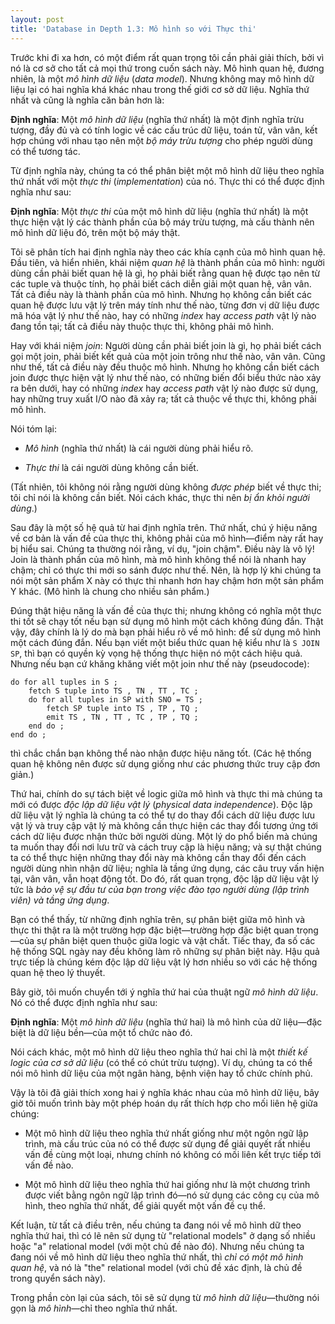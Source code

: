```yaml
---
layout: post
title: 'Database in Depth 1.3: Mô hình so với Thực thi'
---
```


Trước khi đi xa hơn, có một điểm rất quan trọng tôi cần phải giải thích, bởi vì nó là cơ sở cho tất cả mọi thứ trong cuốn sách này. Mô hình quan hệ, đương nhiên, là một *mô hình dữ liệu* (*data model*). Nhưng không may mô hình dữ liệu lại có hai nghĩa khá khác nhau trong thế giới cơ sở dữ liệu. Nghĩa thứ nhất và cũng là nghĩa căn bản hơn là:

<div class="definition">
  <strong>Định nghĩa</strong>: Một <em>mô hình dữ liệu</em> (nghĩa thứ nhất) là một định nghĩa trừu tượng, đầy đủ và có tính logic về các cấu trúc dữ liệu, toán tử, vân vân, kết hợp chúng với nhau tạo nên một <em>bộ máy trừu tượng</em> cho phép người dùng có thể tương tác.
</div>

Từ định nghĩa này, chúng ta có thể phân biệt một mô hình dữ liệu theo nghĩa thứ nhất với một *thực thi* (*implementation*) của nó. Thực thi có thể được định nghĩa như sau:

<div class="definition">
  <strong>Định nghĩa</strong>: Một <em>thực thi</em> của một mô hình dữ liệu (nghĩa thứ nhất) là một thực hiện vật lý các thành phần của bộ máy trừu tượng, mà cấu thành nên mô hình dữ liệu đó, trên một bộ máy thật.
</div>

Tôi sẽ phân tích hai định nghĩa này theo các khía cạnh của mô hình quan hệ. Đầu tiên, và hiển nhiên, khái niệm *quan hệ* là thành phần của mô hình:  người dùng cần phải biết quan hệ là gì, họ phải biết rằng quan hệ được tạo nên từ các tuple và thuộc tính, họ phải biết cách diễn giải một quan hệ, vân vân. Tất cả điều này là thành phần của mô hình. Nhưng họ không cần biết các quan hệ được lưu vật lý trên máy tính như thế nào, từng đơn vị dữ liệu được mã hóa vật lý như thế nào, hay có những *index* hay *access path* vật lý nào đang tồn tại; tất cả điều này thuộc thực thi, không phải mô hình.

Hay với khái niệm *join*: Người dùng cần phải biết join là gì, họ phải biết cách gọi một join, phải biết kết quả của một join trông như thế nào, vân vân. Cũng như thế, tất cả điều này đều thuộc mô hình. Nhưng họ không cần biết cách join được thực hiện vật lý như thế nào, có những biến đổi biểu thức nào xảy ra bên dưới, hay có những *index* hay *access path* vật lý nào được sử dụng, hay những truy xuất I/O nào đã xảy ra; tất cả thuộc về thực thi, không phải mô hình.

Nói tóm lại:

 * *Mô hình* (nghĩa thứ nhất) là cái người dùng phải hiểu rõ.

 * *Thực thi* là cái người dùng không cần biết.

(Tất nhiên, tôi không nói rằng người dùng không *được phép* biết về thực thi; tôi chỉ nói là không cần biết. Nói cách khác, thực thi nên *bị ẩn khỏi người dùng*.)

Sau đây là một số hệ quả từ hai định nghĩa trên. Thứ nhất, chú ý hiệu năng về cơ bản là vấn đề của thực thi, không phải của mô hình&mdash;điểm này rất hay bị hiểu sai. Chúng ta thường nói rằng, ví dụ, "join chậm". Điều này là vô lý! Join là thành phần của mô hình, mà mô hình không thể nói là nhanh hay chậm; chỉ có thực thi mới so sánh được như thế. Nên, là hợp lý khi chúng ta nói một sản phẩm X này có thực thi nhanh hơn hay chậm hơn một sản phẩm Y khác. (Mô hình là chung cho nhiều sản phẩm.)

Đúng thật hiệu năng là vấn đề của thực thi; nhưng không có nghĩa một thực thi tốt sẽ chạy tốt nếu bạn sử dụng mô hình một cách không đúng đắn. Thật vậy, đây chính là lý do mà bạn phải hiểu rõ về mô hình: để sử dụng mô hình một cách đúng đắn. Nếu bạn viết một biểu thức quan hệ kiểu như là `S JOIN SP`, thì bạn có quyền kỳ vọng hệ thống thực hiện nó một cách hiệu quả. Nhưng nếu bạn cứ khăng khăng viết một join như thế này (pseudocode):

```
do for all tuples in S ;
    fetch S tuple into TS , TN , TT , TC ;
    do for all tuples in SP with SNO = TS ;
        fetch SP tuple into TS , TP , TQ ;
        emit TS , TN , TT , TC , TP , TQ ;
    end do ;
end do ;
```

thì chắc chắn bạn không thể nào nhận được hiệu năng tốt. (Các hệ thống quan hệ không nên được sử dụng giống như các phương thức truy cập đơn giản.)

Thứ hai, chính do sự tách biệt về logic giữa mô hình và thực thi mà chúng ta mới có được *độc lập dữ liệu vật lý* (*physical data independence*). Độc lập dữ liệu vật lý nghĩa là chúng ta có thể tự do thay đổi cách dữ liệu được lưu vật lý và truy cập vật lý mà không cần thực hiện các thay đổi tương ứng tới cách dữ liệu được nhận thức bởi người dùng. Một lý do phổ biến mà chúng ta muốn thay đổi nơi lưu trữ và cách truy cập là hiệu năng; và sự thật chúng ta có thể thực hiện những thay đổi này mà không cần thay đổi đến cách người dùng nhìn nhận dữ liệu; nghĩa là tầng ứng dụng, các câu truy vấn hiện tại, vân vân, vẫn hoạt động tốt. Do đó, rất quan trọng, độc lập dữ liệu vật lý tức là *bảo vệ sự đầu tư của bạn trong việc đào tạo người dùng (lập trình viên) và tầng ứng dụng*.

Bạn có thể thấy, từ những định nghĩa trên, sự phân biệt giữa mô hình và thực thi thật ra là một trường hợp đặc biệt&mdash;trường hợp đặc biệt quan trọng&mdash;của sự phân biệt quen thuộc giữa logic và vật chất. Tiếc thay, đa số các hệ thống SQL ngày nay đều không làm rõ những sự phân biệt này. Hậu quả trực tiếp là chúng kém độc lập dữ liệu vật lý hơn nhiều so với các hệ thống quan hệ theo lý thuyết.

Bây giờ, tôi muốn chuyển tới ý nghĩa thứ hai của thuật ngữ *mô hình dữ liệu*. Nó có thể được định nghĩa như sau:

<div class="definition">
  <strong>Định nghĩa</strong>: Một <em>mô hình dữ liệu</em> (nghĩa thứ hai) là mô hình của dữ liệu&mdash;đặc biệt là dữ liệu bền&mdash;của một tổ chức nào đó.
</div>

Nói cách khác, một mô hình dữ liệu theo nghĩa thứ hai chỉ là một *thiết kế logic của cơ sở dữ liệu* (có thể có chút trừu tượng). Ví dụ, chúng ta có thể nói mô hình dữ liệu của một ngân hàng, bệnh viện hay tổ chức chính phủ.

Vậy là tôi đã giải thích xong hai ý nghĩa khác nhau của mô hình dữ liệu, bây giờ tôi muốn trình bày một phép hoán dụ rất thích hợp cho mối liên hệ giữa chúng:

 * Một mô hình dữ liệu theo nghĩa thứ nhất giống như một ngôn ngữ lập trình, mà cấu trúc của nó có thể được sử dụng để giải quyết rất nhiều vấn đề cùng một loại, nhưng chính nó không có mối liên kết trực tiếp tới vấn đề nào.
 
 * Một mô hình dữ liệu theo nghĩa thứ hai giống như là một chương trình được viết bằng ngôn ngữ lập trình đó&mdash;nó sử dụng các công cụ của mô hình, theo nghĩa thứ nhất, để giải quyết một vấn đề cụ thể.

Kết luận, từ tất cả điều trên, nếu chúng ta đang nói về mô hình dữ theo nghĩa thứ hai, thì có lẽ nên sử dụng từ "relational models" ở dạng số nhiều hoặc "a" relational model (với một chủ đề nào đó). Nhưng nếu chúng ta đang nói về mô hình dữ liệu theo nghĩa thứ nhất, thì *chỉ có một mô hình quan hệ*, và nó là "the" relational model (với chủ đề xác định, là chủ đề trong quyển sách này).

Trong phần còn lại của sách, tôi sẽ sử dụng từ *mô hình dữ liệu*&mdash;thường nói gọn là *mô hình*&mdash;chỉ theo nghĩa thứ nhất.